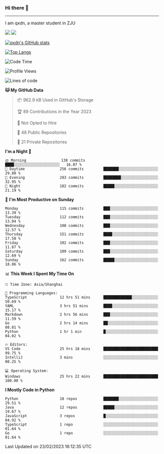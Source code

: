 ### Hi there 👋
---

I am qxdn, a master student in ZJU

[![](https://img.shields.io/badge/blog-qxdn-brightgreen?style=for-the-badge&logo=hexo)](https://qianxu.run) [![](https://img.shields.io/badge/bilibili-qxdn-ff69b4?style=for-the-badge&logo=Bilibili)](https://space.bilibili.com/11674667)


[![qxdn's GitHub stats](https://github-readme-stats.vercel.app/api?username=qxdn&count_private=true&show_icons=true)](https://github.com/qxdn)

[![Top Langs](https://github-readme-stats.vercel.app/api/top-langs/?username=qxdn&layout=compact)](https://github.com/qxdn)

<!--START_SECTION:waka-->
![Code Time](http://img.shields.io/badge/Code%20Time-877%20hrs%2029%20mins-blue)

![Profile Views](http://img.shields.io/badge/Profile%20Views-4-blue)

![Lines of code](https://img.shields.io/badge/From%20Hello%20World%20I%27ve%20Written-4.0%20million%20lines%20of%20code-blue)

**🐱 My GitHub Data** 

> 📦 962.9 kB Used in GitHub's Storage 
 > 
> 🏆 89 Contributions in the Year 2023
 > 
> 🚫 Not Opted to Hire
 > 
> 📜 48 Public Repositories 
 > 
> 🔑 21 Private Repositories 
 > 
**I'm a Night 🦉** 

```text
🌞 Morning                138 commits         ████░░░░░░░░░░░░░░░░░░░░░   16.07 % 
🌆 Daytime                256 commits         ███████░░░░░░░░░░░░░░░░░░   29.80 % 
🌃 Evening                283 commits         ████████░░░░░░░░░░░░░░░░░   32.95 % 
🌙 Night                  182 commits         █████░░░░░░░░░░░░░░░░░░░░   21.19 % 
```
📅 **I'm Most Productive on Sunday** 

```text
Monday                   115 commits         ███░░░░░░░░░░░░░░░░░░░░░░   13.39 % 
Tuesday                  112 commits         ███░░░░░░░░░░░░░░░░░░░░░░   13.04 % 
Wednesday                108 commits         ███░░░░░░░░░░░░░░░░░░░░░░   12.57 % 
Thursday                 151 commits         ████░░░░░░░░░░░░░░░░░░░░░   17.58 % 
Friday                   102 commits         ███░░░░░░░░░░░░░░░░░░░░░░   11.87 % 
Saturday                 109 commits         ███░░░░░░░░░░░░░░░░░░░░░░   12.69 % 
Sunday                   162 commits         █████░░░░░░░░░░░░░░░░░░░░   18.86 % 
```


📊 **This Week I Spent My Time On** 

```text
🕑︎ Time Zone: Asia/Shanghai

💬 Programming Languages: 
TypeScript               12 hrs 51 mins      █████████████░░░░░░░░░░░░   50.69 % 
YAML                     3 hrs 51 mins       ████░░░░░░░░░░░░░░░░░░░░░   15.17 % 
Markdown                 2 hrs 56 mins       ███░░░░░░░░░░░░░░░░░░░░░░   11.59 % 
Go                       2 hrs 14 mins       ██░░░░░░░░░░░░░░░░░░░░░░░   08.81 % 
Python                   1 hr 1 min          █░░░░░░░░░░░░░░░░░░░░░░░░   04.02 % 

🔥 Editors: 
VS Code                  25 hrs 18 mins      █████████████████████████   99.75 % 
IntelliJ                 3 mins              ░░░░░░░░░░░░░░░░░░░░░░░░░   00.25 % 

💻 Operating System: 
Windows                  25 hrs 22 mins      █████████████████████████   100.00 % 
```

**I Mostly Code in Python** 

```text
Python                   18 repos            ███████░░░░░░░░░░░░░░░░░░   29.51 % 
Java                     12 repos            █████░░░░░░░░░░░░░░░░░░░░   19.67 % 
JavaScript               3 repos             █░░░░░░░░░░░░░░░░░░░░░░░░   04.92 % 
TypeScript               1 repo              ░░░░░░░░░░░░░░░░░░░░░░░░░   01.64 % 
Go                       1 repo              ░░░░░░░░░░░░░░░░░░░░░░░░░   01.64 % 
```




 Last Updated on 23/02/2023 16:12:35 UTC
<!--END_SECTION:waka-->

<!--
**qxdn/qxdn** is a ✨ _special_ ✨ repository because its `README.md` (this file) appears on your GitHub profile.

Here are some ideas to get you started:

- 🔭 I’m currently working on ...
- 🌱 I’m currently learning ...
- 👯 I’m looking to collaborate on ...
- 🤔 I’m looking for help with ...
- 💬 Ask me about ...
- 📫 How to reach me: ...
- 😄 Pronouns: ...
- ⚡ Fun fact: ...
-->
